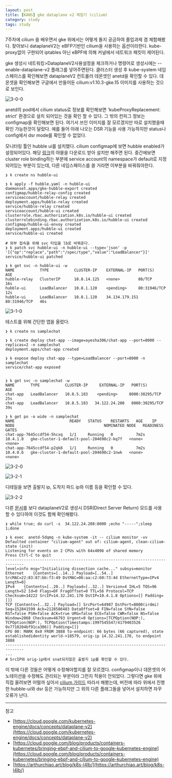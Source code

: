 ```yaml
---
layout: post
title: [KANS] gke dataplane v2 체험기 (cilium)
category: study
tags: study
---
```

 
7주차에 cilium 을 배우면서 gke 위에서는 어떻게 돌지 궁금하여 졸업과제 겸 체험해봤다. 
찾아보니 dataplaneV2는 eBFP기반인 cilium을 사용하는 옵션이라한다.
kube-proxy없이 구현되어 iptables 아닌 eBPF에 의해 커널에서 네트워크 패킷이 제어된다.


gke 생성시 네트워킹>DataplaneV2사용설정을 체크하거나 명령어로 생성시에는 --enable-dataplane-v2 플래그를 넣어주면된다.
클러스터 생성 후 kube-system 네임스페이스를 확인해보면 dataplaneV2 컨트롤러 데몬셋인 anetd을 확인할 수 있다. 데몬셋을 확인해보면 구글에서 만들어둔 cilium:v1.10.3-gke.15 이미지를 사용하는 것으로 보인다.

![3-0-0](/assets/img/3-0-0.png)


anetd의 pod에서 cilium status로 정보를 확인해보면 'kubeProxyReplacement: strict' 환경으로 설치 되어있는 것을 확인 할 수 있다. 
그 밖의 컨피그 정보는 configmap을 확인해보면 된다. 여기서 쓰인 이미지를 잘 모르겠지만 따로 설치했을때 확인 가능한것이 달랐다. 예를 들어 아래 나오는 DSR 기능을 사용 가능하지만 status나 config에서 dsr mode를 확인할 수 없었다. 


모니터링 툴인 hubble ui를 설치했다. cilium configmap에 보면 hubble enabled가 설정되어있다. 
해당 [링크](https://github.com/rueian/gke-hubble-export/blob/master/example.yaml)의 야믈을 다운로드 받아 설치만 해주면 된다.
중간에보면 cluster role binding하는 부분에 service account의 namespace가 default로 지정되어있는 부분이 있는데, 다른 네임스페이스를 쓸 거라면 이부분을 바꿔줘야한다.

```
❯ k create ns hubble-ui

❯ k apply -f hubble.yaml -n hubble-ui
daemonset.apps/gke-hubble-export created
configmap/hubble-relay-config created
serviceaccount/hubble-relay created
deployment.apps/hubble-relay created
service/hubble-relay created
serviceaccount/hubble-ui created
clusterrole.rbac.authorization.k8s.io/hubble-ui created
clusterrolebinding.rbac.authorization.k8s.io/hubble-ui created
configmap/hubble-ui-envoy created
deployment.apps/hubble-ui created
service/hubble-ui created

# 외부 접속을 위해 svc 타입을 lb로 바꿔준다.
❯ k patch svc hubble-ui -n hubble-ui --type='json' -p '[{"op":"replace","path":"/spec/type","value":"LoadBalancer"}]'
service/hubble-ui patched

❯ k get svc -n hubble-ui -w
NAME           TYPE           CLUSTER-IP    EXTERNAL-IP   PORT(S)        AGE
hubble-relay   ClusterIP      10.8.14.125   <none>        80/TCP         16s
hubble-ui      LoadBalancer   10.8.1.120    <pending>     80:31946/TCP   12s
hubble-ui      LoadBalancer   10.8.1.120    34.134.179.151   80:31946/TCP   46s
```

![3-1-0](/assets/img/3-1-0.png)


테스트를 위해 간단한 앱을 올렸다.

```
❯ k create ns samplechat

❯ k create deploy chat-app --image=ayesha306/chat-app --port=8000 --replicas=2 -n samplechat
deployment.apps/chat-app created

❯ k expose deploy chat-app --type=LoadBalancer --port=8000 -n samplechat
service/chat-app exposed


❯ k get svc -n samplechat -w
NAME       TYPE           CLUSTER-IP     EXTERNAL-IP   PORT(S)          AGE
chat-app   LoadBalancer   10.8.5.183    <pending>     8000:30295/TCP   25s
chat-app   LoadBalancer   10.8.5.183   34.122.24.208   8000:30295/TCP   39s

❯ k get po -o wide -n samplechat
NAME                        READY   STATUS    RESTARTS   AGE    IP         NODE                                       NOMINATED NODE   READINESS GATES
chat-app-7645ccdf54-5hcxq   1/1     Running   0          7m2s   10.4.1.8   gke-cluster-1-default-pool-204698c2-kq7f   <none>           <none>
chat-app-7645ccdf54-p2qk8   1/1     Running   0          7m2s   10.4.0.6   gke-cluster-1-default-pool-204698c2-1nwk   <none>           <none>
```

![3-2-0](/assets/img/3-2-0.png)

![3-2-1](/assets/img/3-2-1.png)


디테일을 보면 출발지 ip, 도착지 파드 ip와 이름 등을 확인할 수 있다.

![3-2-2](/assets/img/3-2-2.png)



다른 [문서](https://cloud.google.com/blog/products/containers-kubernetes/bringing-ebpf-and-cilium-to-google-kubernetes-engine)를 보다 dataplaneV2로 생성시 DSR(Direct Server Return) 모드를 사용 할 수 있다하여 이것도 함께 확인해봤다. 

```
❯ while true; do curl -s  34.122.24.208:8000 ;echo "-----";sleep 1;done

❯ k exec  anetd-5dqmq -n kube-system -it -- cilium monitor -vv
Defaulted container "cilium-agent" out of: cilium-agent, clean-cilium-state (init)
Listening for events on 2 CPUs with 64x4096 of shared memory
Press Ctrl-C to quit
------------------------------------------------------------------------------
level=info msg="Initializing dissection cache..." subsys=monitor
Ethernet	{Contents=[..14..] Payload=[..54..] SrcMAC=22:83:87:bb:f3:49 DstMAC=06:aa:c2:60:73:4d EthernetType=IPv4 Length=0}
IPv4	{Contents=[..20..] Payload=[..32..] Version=4 IHL=5 TOS=96 Length=52 Id=0 Flags=DF FragOffset=0 TTL=56 Protocol=TCP Checksum=14222 SrcIP=14.32.241.170 DstIP=10.4.1.8 Options=[] Padding=[]}
TCP	{Contents=[..32..] Payload=[] SrcPort=64987 DstPort=8000(irdmi) Seq=152841599 Ack=2128586483 DataOffset=8 FIN=false SYN=false RST=false PSH=false ACK=true URG=false ECE=false CWR=false NS=false Window=2068 Checksum=46793 Urgent=0 Options=[TCPOption(NOP:), TCPOption(NOP:), TCPOption(Timestamps:1997545547/4179403526 0x7710204bf91ca306)] Padding=[]}
CPU 00: MARK 0x0 FROM 3888 to-endpoint: 66 bytes (66 captured), state establishedidentity world->18579, orig-ip 14.32.241.170, to endpoint 3888
------------------------------------------------------------------------------
...
# SrcIP와 orig-ip에서 snat되지않은 출발지 ip를 확인할 수 있다.

```

이 밖에 다른 것들은 어떻게 수정해야할지를 잘 모르겠다. configmap이나 데몬셋의 어노테이션을 수정해도 관리되는 부분이라 그런지 적용이 안되었다. 
그렇다면 gke 위에 직접 올려보면 어떨까 싶어서 [cilium 가이드](https://docs.cilium.io/en/v1.11/gettingstarted/k8s-install-helm/) 따라서 해봤는데, 버전에 따라 위에서 진행한 hubble-ui와 dsr 등은 가능하지만 그 외의 다른 플래그들을 넣어서 설치하면 자꾸 오류가 난다.



---
참고
- [https://cloud.google.com/kubernetes-engine/docs/concepts/dataplane-v2](https://cloud.google.com/kubernetes-engine/docs/concepts/dataplane-v2)
- [https://cloud.google.com/blog/products/containers-kubernetes/bringing-ebpf-and-cilium-to-google-kubernetes-engine](https://cloud.google.com/blog/products/containers-kubernetes/bringing-ebpf-and-cilium-to-google-kubernetes-engine)
- [https://arthurchiao.art/blog/k8s-l4lb/](https://arthurchiao.art/blog/k8s-l4lb/)

